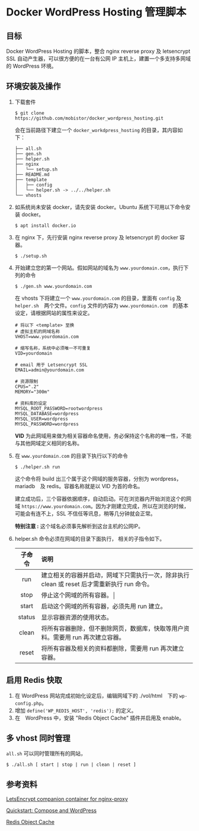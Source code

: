 # Docker WordPress Hosting 管理脚本

## 目标
Docker WordPress Hosting 的脚本，整合 nginx reverse proxy 及 letsencrypt SSL 自动产生器，可以很方便的在一台有公网 IP 主机上，建置一个多支持多网域的 WordPress 环境。

## 环境安装及操作
1. 下载套件

	```
	$ git clone https://github.com/mobistor/docker_wordpress_hosting.git
	```
	会在当前路径下建立一个 `docker_workdpress_hosting` 的目录，其内容如下：
	
	
	```
	├── all.sh
	├── gen.sh
	├── helper.sh
	├── nginx
	│   └── setup.sh
	├── README.md
	├── template
	│   ├── config
	│   └── helper.sh -> ../../helper.sh
	└── vhosts
	```

2. 如系统尚未安装 docker，请先安装 docker。Ubuntu 系统下可用以下命令安装 docker。
	
	```
	$ apt install docker.io
	```
	
3. 在 nginx 下，先行安装 nginx reverse proxy 及 letsencrypt 的 docker 容器。

	```
	$ ./setup.sh
	```
4. 开始建立您的第一个网站。假如网站的域名为 `www.yourdomain.com`，执行下列的命令　
	
	```
	$ ./gen.sh www.yourdomain.com
	```
	在 vhosts 下将建立一个 `www.yourdomain.com` 的目录，里面有 `config` 及  `helper.sh`　两个文件。`config` 文件的内容为 `www.yourdomain.com`　的基本设定，请根据网站的属性来设定。 
	
	```
	# 将以下 <template> 至换
	# 虚拟主机的网域名称
	VHOST=www.yourdomain.com
	
	# 缩写名称，系统中必须唯一不可重复
	VID=yourdomain
	
	# email 用于 Letsencrypt SSL
	EMAIL=admin@yourdomain.com
	
	# 资源限制
	CPUS=".2"
	MEMORY="300m"
	
	# 资料库的设定
	MYSQL_ROOT_PASSWORD=rootwordpress
	MYSQL_DATABASE=wordpress
	MYSQL_USER=wordpress
	MYSQL_PASSWORD=wordpress
	```
	
	**VID** 为此网域用来做为相关容器命名使用，务必保持这个名称的唯一性，不能与其他网域定义相同的名称。
	
4. 在 `www.yourdomain.com` 的目录下执行以下的命令
   
   ```
   $ ./helper.sh run
   ```
   这个命令将 build 出三个属于这个网域的服务容器，分别为 wordpress，mariadb　及 redis。容器名称就是以 VID 为首的命名。
   
   建立成功后，三个容器依据顺序，自动启动。可在浏览器内开始浏览这个的网域 `https://www.yourdomain.com`。因为才刚建立完成，所以在浏览的时候，可能会有连不上，SSL 不信任等讯息，稍等几分钟就会正常。
   
   **特别注意 :** 这个域名必须事先解析到这台主机的公网IP。
   

5. helper.sh 命令必须在网域的目录下面执行， 相关的子指令如下。

   | 子命令 |说明 |
   |:-----:|:----|
   |run|建立相关的容器并启动，网域下只需执行一次，除非执行 clean 或 reset 后才需重新执行 run 命令。|
   |stop|停止这个网域的所有容器。│
   |start|启动这个网域的所有容器，必须先用 run 建立。|
   |status|显示容器资源的使用状态。 |
   |clean|将所有容器删除，但不删除网页，数据库，快取等用户资料。需要用 run 再次建立容器。|
   |reset|将所有容器及相关的资料都删除，需要用 run 再次建立容器。 |
   
## 启用 Redis 快取
1. 在 WordPress 网站完成初始化设定后，编辑网域下的 ./vol/html　下的 `wp-config.php`。
2. 增加 `define('WP_REDIS_HOST', 'redis');` 的定义。
3. 在　WordPress 中，安装 "Redis Object Cache" 插件并启用及 enable。

## 多 vhost 同时管理

`all.sh` 可以同时管理所有的网站，

```
$ ./all.sh [ start | stop | run | clean | reset ]
```

## 参考资料

[LetsEncrypt companion container for nginx-proxy](https://github.com/JrCs/docker-letsencrypt-nginx-proxy-companion)

[Quickstart: Compose and WordPress](https://docs.docker.com/compose/wordpress/)

[Redis Object Cache](https://wordpress.org/plugins/redis-cache/)



